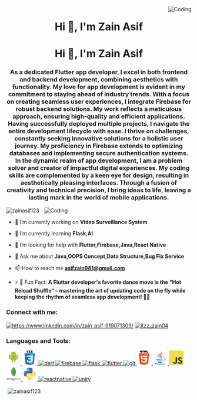 <img align="right" alt="Coding"  src="https://storage.googleapis.com/gweb-uniblog-publish-prod/original_images/16320_Android_12_Blog_Header_opt_31x.gif">
<h1 align="center">Hi 👋, I'm Zain Asif</h1>
<h1 align="center">Hi 👋, I'm Zain Asif</h1>
<h3 align="center">As a dedicated Flutter app developer, I excel in both frontend and backend development, combining aesthetics with functionality. My love for app development is evident in my commitment to staying ahead of industry trends. With a focus on creating seamless user experiences, I integrate Firebase for robust backend solutions. My work reflects a meticulous approach, ensuring high-quality and efficient applications. Having successfully deployed multiple projects, I navigate the entire development lifecycle with ease. I thrive on challenges, constantly seeking innovative solutions for a holistic user journey. My proficiency in Firebase extends to optimizing databases and implementing secure authentication systems. In the dynamic realm of app development, I am a problem solver and creator of impactful digital experiences. My coding skills are complemented by a keen eye for design, resulting in aesthetically pleasing interfaces. Through a fusion of creativity and technical precision, I bring ideas to life, leaving a lasting mark in the world of mobile applications.</h3>
<img align="right" alt="Coding" width="400" src="https://user-images.githubusercontent.com/55389276/140866485-8fb1c876-9a8f-4d6a-98dc-08c4981eaf70.gif">
<p align="left"> <img src="https://komarev.com/ghpvc/?username=zainasif123&label=Profile%20views&color=0e75b6&style=flat" alt="zainasif123" /> </p>

- 🔭 I’m currently working on **Video Surveillance System**

- 🌱 I’m currently learning **Flask,AI**

- 🤝 I’m looking for help with **Flutter,Firebase,Java,React Native**

- 💬 Ask me about **Java,OOPS Concept,Data Structure,Bug Fix Service**

- 📫 How to reach me **asifzain981@gmail.com**

- ⚡ 🚀 Fun Fact: **A Flutter developer's favorite dance move is the "Hot Reload Shuffle" – mastering the art of updating code on the fly while keeping the rhythm of seamless app development! 💃🕺**

<h3 align="left">Connect with me:</h3>
<p align="left">
<a href="https://linkedin.com/in/https://www.linkedin.com/in/zain-asif-919071309/" target="blank"><img align="center" src="https://raw.githubusercontent.com/rahuldkjain/github-profile-readme-generator/master/src/images/icons/Social/linked-in-alt.svg" alt="https://www.linkedin.com/in/zain-asif-919071309/" height="30" width="40" /></a>
<a href="https://instagram.com/itzz_zain04" target="blank"><img align="center" src="https://raw.githubusercontent.com/rahuldkjain/github-profile-readme-generator/master/src/images/icons/Social/instagram.svg" alt="itzz_zain04" height="30" width="40" /></a>
</p>

<h3 align="left">Languages and Tools:</h3>
<p align="left"> <a href="https://developer.android.com" target="_blank" rel="noreferrer"> <img src="https://raw.githubusercontent.com/devicons/devicon/master/icons/android/android-original-wordmark.svg" alt="android" width="40" height="40"/> </a> <a href="https://www.w3schools.com/css/" target="_blank" rel="noreferrer"> <img src="https://raw.githubusercontent.com/devicons/devicon/master/icons/css3/css3-original-wordmark.svg" alt="css3" width="40" height="40"/> </a> <a href="https://dart.dev" target="_blank" rel="noreferrer"> <img src="https://www.vectorlogo.zone/logos/dartlang/dartlang-icon.svg" alt="dart" width="40" height="40"/> </a> <a href="https://firebase.google.com/" target="_blank" rel="noreferrer"> <img src="https://www.vectorlogo.zone/logos/firebase/firebase-icon.svg" alt="firebase" width="40" height="40"/> </a> <a href="https://flask.palletsprojects.com/" target="_blank" rel="noreferrer"> <img src="https://www.vectorlogo.zone/logos/pocoo_flask/pocoo_flask-icon.svg" alt="flask" width="40" height="40"/> </a> <a href="https://flutter.dev" target="_blank" rel="noreferrer"> <img src="https://www.vectorlogo.zone/logos/flutterio/flutterio-icon.svg" alt="flutter" width="40" height="40"/> </a> <a href="https://git-scm.com/" target="_blank" rel="noreferrer"> <img src="https://www.vectorlogo.zone/logos/git-scm/git-scm-icon.svg" alt="git" width="40" height="40"/> </a> <a href="https://www.w3.org/html/" target="_blank" rel="noreferrer"> <img src="https://raw.githubusercontent.com/devicons/devicon/master/icons/html5/html5-original-wordmark.svg" alt="html5" width="40" height="40"/> </a> <a href="https://www.java.com" target="_blank" rel="noreferrer"> <img src="https://raw.githubusercontent.com/devicons/devicon/master/icons/java/java-original.svg" alt="java" width="40" height="40"/> </a> <a href="https://developer.mozilla.org/en-US/docs/Web/JavaScript" target="_blank" rel="noreferrer"> <img src="https://raw.githubusercontent.com/devicons/devicon/master/icons/javascript/javascript-original.svg" alt="javascript" width="40" height="40"/> </a> <a href="https://www.mongodb.com/" target="_blank" rel="noreferrer"> <img src="https://raw.githubusercontent.com/devicons/devicon/master/icons/mongodb/mongodb-original-wordmark.svg" alt="mongodb" width="40" height="40"/> </a> <a href="https://www.python.org" target="_blank" rel="noreferrer"> <img src="https://raw.githubusercontent.com/devicons/devicon/master/icons/python/python-original.svg" alt="python" width="40" height="40"/> </a> <a href="https://reactnative.dev/" target="_blank" rel="noreferrer"> <img src="https://reactnative.dev/img/header_logo.svg" alt="reactnative" width="40" height="40"/> </a> <a href="https://unity.com/" target="_blank" rel="noreferrer"> <img src="https://www.vectorlogo.zone/logos/unity3d/unity3d-icon.svg" alt="unity" width="40" height="40"/> </a> </p>

<p>&nbsp;<img align="center" src="https://github-readme-stats.vercel.app/api?username=zainasif123&show_icons=true&locale=en" alt="zainasif123" /></p>

